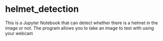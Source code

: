# helmet_detection

This is a Jupyter Notebook that can detect whether there is a helmet in the image or not.
The program allows you to take an image to test with using your webcam
